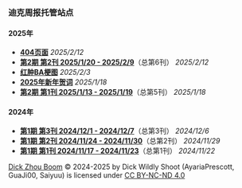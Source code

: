 <style>
    body {
        background: url("bg.jpeg") no-repeat center center fixed;
        -webkit-background-size: cover;
        -o-background-size: cover;
        background-size: cover;
}
</style>

### 迪克周报托管站点

#### 2025年

- **[404页面](404)** *2025/2/12*
- **[第2期 第2刊 2025/1/20 - 2025/2/9](paper/volume_2-issue_2)**（总第6刊） *2025/2/12*
- **[红肿BA梗图](special/smsjp_ba_meme)** *2025/2/3*
- **[2025年新年贺词](special/new_year_message_2025)** *2025/1/18*
- **[第2期 第1刊 2025/1/13 - 2025/1/19](paper/volume_2-issue_1)**（总第5刊） *2025/1/18*

#### 2024年

- **[第1期 第3刊 2024/12/1 - 2024/12/7](paper/volume_1-issue_3)**（总第3刊） *2024/12/6*
- **[第1期 第2刊 2024/11/24 - 2024/11/30](paper/volume_1-issue_2)**（总第2刊） *2024/11/29*
- **[第1期 第1刊 2024/11/17 - 2024/11/23](paper/volume_1-issue_1)**（总第1刊） *2024/11/22*

[Dick Zhou Boom](https://dickzhouboom.tarikkochan.top) © 2024-2025 by Dick Wildly Shoot (AyariaPrescott, GuaJi00, Saiyuu) is licensed under [CC BY-NC-ND 4.0](https://creativecommons.org/licenses/by-nc-nd/4.0/)